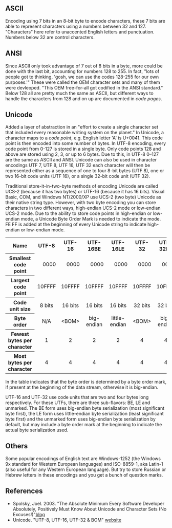 ## ASCII
Encoding using 7 bits in an 8-bit byte to encode characters, these 7 bits are able to represent characters using a numbers between 32 and 127. "Characters" here refer to unaccented English letters and punctuation. Numbers below 32 are control characters.

## ANSI
Since ASCII only took advantage of 7 out of 8 bits in a byte, more could be done with the last bit, accounting for numbers 128 to 255. In fact, "lots of people got to thinking, 'gosh, we can use the codes 128-255 for our own purposes.'" These were called the OEM character sets and many of them were devleoped. "This OEM free-for-all got codified in the ANSI standard." Below 128 all are pretty much the same as ASCII, but different ways to handle the characters from 128 and on up are documented in *code pages*.

## Unicode 
Added a layer of abstraction in an "effort to create a single character set that included every reasonable writing system on the planet." In Unicode, a character maps to a *code point*, e.g. English letter 'A' is U+0041. This code point is then encoded into some number of bytes. In UTF-8 encoding, every code point from 0-127 is stored in a single byte. Only code points 128 and above are stored using 2, 3, or up to 6 bytes. Due to this, in UTF-8 0–127 are the same as ASCII and ANSI. Unicode can also be used in character encodings UTF 7, UTF 8, UTF 16, UTF 32 each character will then be represented either as a sequence of one to four 8-bit bytes (UTF 8), one or two 16-bit code units (UTF 16), or a single 32-bit code unit (UTF 32). 

Traditional store-it-in-two-byte methods of encoding Unicode are called UCS-2 (because it has two bytes) or UTF-16 (because it has 16 bits).  Visual Basic, COM, and Windows NT/2000/XP use UCS-2 (two byte) Unicode as their native string type. However, with two byte encoding you can store characters in two different ways, high-endian UCS-2 mode or low-endian UCS-2 mode. Due to the ability to store code points in high-endian or low-endian mode, a Unicode Byte Order Mark is needed to indicate the mode. FE FF is added at the beginning of every Unicode string to indicate high-endian or low-endian mode.

<table>
	<tr>
		 <th>Name</th>
		 <th>UTF-8</th>
		 <th>UTF-16</th>
		 <th>UTF-16BE</th>
		 <th>UTF-16LE</th>
		 <th>UTF-32</th>
		 <th>UTF-32BE</th>
		 <th>UTF-32LE</th>
	   </tr>
	<tr>
		 <th>Smallest code point</th>
		 <td align="right">0000</td>
		 <td align="right">0000</td>
		 <td align="right">0000</td>
		 <td align="right">0000</td>
		 <td align="right">0000</td>
		 <td align="right">0000</td>
		 <td align="right">0000</td>
	   </tr>
	<tr>
		 <th>Largest code point</th>
		 <td align="right">10FFFF</td>
		 <td align="right">10FFFF</td>
		 <td align="right">10FFFF</td>
		 <td align="right">10FFFF</td>
		 <td align="right">10FFFF</td>
		 <td align="right">10FFFF</td>
		 <td align="right">10FFFF</td>
	   </tr>
	<tr>
		 <th>Code unit size</th>
		 <td align="center">8 bits</td>
		 <td align="center">16 bits</td>
		 <td align="center">16 bits</td>
		 <td align="center">16 bits</td>
		 <td align="center">32 bits</td>
		 <td align="center">32 bits</td>
		 <td align="center">32 bits</td>
	   </tr>
	<tr>
		 <th>Byte order</th>
		 <td align="center">N/A</td>
		 <td align="center">&lt;BOM&gt;</td>
		 <td align="center">big-endian</td>
		 <td align="center">little-endian</td>
		 <td align="center">&lt;BOM&gt;</td>
		 <td align="center">big-endian</td>
		 <td align="center">little-endian</td>
	   </tr>
	<tr>
		 <th>Fewest bytes per character</th>
		 <td align="center">1</td>
		 <td align="center">2</td>
		 <td align="center">2</td>
		 <td align="center">2</td>
		 <td align="center">4</td>
		 <td align="center">4</td>
		 <td align="center">4</td>
	   </tr>
	<tr>
		 <th>Most bytes per character</th>
		 <td align="center">4</td>
		 <td align="center">4</td>
		 <td align="center">4</td>
		 <td align="center">4</td>
		 <td align="center">4</td>
		 <td align="center">4</td>
		 <td align="center">4</td>
	 </tr>
</table>

In the table <BOM> indicates that the byte order is determined by a byte order mark, if present at the beginning of the data stream, otherwise it is big-endian.

UTF-16 and UTF-32 use code units that are two and four bytes long respectively. For these UTFs, there are three sub-flavors: BE, LE and unmarked. The BE form uses big-endian byte serialization (most significant byte first), the LE form uses little-endian byte serialization (least significant byte first) and the unmarked form uses big-endian byte serialization by default, but may include a byte order mark at the beginning to indicate the actual byte serialization used.

## Others
Some popular encodings of English text are Windows-1252 (the Windows 9x standard for Western European languages) and ISO-8859-1, aka Latin-1 (also useful for any Western European language). But try to store Russian or Hebrew letters in these encodings and you get a bunch of question marks.

## References
- Spolsky, Joel. 2003. "The Absolute Minimum Every Software Developer Absolutely, Positively Must Know About Unicode and Character Sets (No Excuses!)"[blog](https://www.joelonsoftware.com/2003/10/08/the-absolute-minimum-every-software-developer-absolutely-positively-must-know-about-unicode-and-character-sets-no-excuses/)
- Unicode. "UTF-8, UTF-16, UTF-32 & BOM" [website](http://unicode.org/faq/utf_bom.html)
